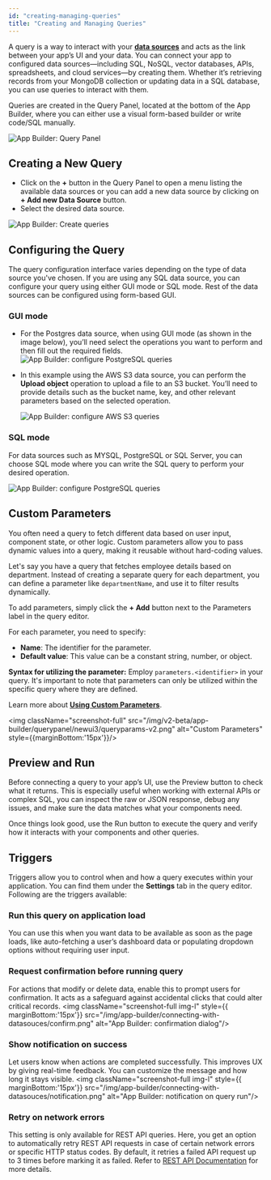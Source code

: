 ```yaml
---
id: "creating-managing-queries"
title: "Creating and Managing Queries"
---
```


A query is a way to interact with your **[data sources](/docs/data-sources/overview)** and acts as the link between your app’s UI and your data. You can connect your app to configured data sources—including SQL, NoSQL, vector databases, APIs, spreadsheets, and cloud services—by creating them. Whether it’s retrieving records from your MongoDB collection or updating data in a SQL database, you can use queries to interact with them.

Queries are created in the Query Panel, located at the bottom of the App Builder, where you can either use a visual form-based builder or write code/SQL manually.

<img className="screenshot-full img-full" src="/img/app-builder/connecting-with-datasouces/query-panel.png" alt="App Builder: Query Panel"/>


## Creating a New Query

- Click on the **+** button in the Query Panel to open a menu listing the available data sources or you can add a new data source by clicking on **+ Add new Data Source** button.
- Select the desired data source.

<img className="screenshot-full img-s" src="/img/app-builder/connecting-with-datasouces/create-query.png" alt="App Builder: Create queries"/>

## Configuring the Query

The query configuration interface varies depending on the type of data source you've chosen. If you are using any SQL data source, you can configure your query using either GUI mode or SQL mode. Rest of the data sources can be configured using form-based GUI.

### GUI mode

- For the Postgres data source, when using GUI mode (as shown in the image below), you’ll need select the operations you want to perform and then fill out the required fields.
    <img className="screenshot-full img-full" src="/img/app-builder/connecting-with-datasouces/gui-mode.png" alt="App Builder: configure PostgreSQL queries"/>

- In this example using the AWS S3 data source, you can perform the **Upload object** operation to upload a file to an S3 bucket. You’ll need to provide details such as the bucket name, key, and other relevant parameters based on the selected operation.

    <img className="screenshot-full img-full" src="/img/app-builder/connecting-with-datasouces/aws-gui.png" alt="App Builder: configure AWS S3 queries"/>


### SQL mode

For data sources such as MYSQL, PostgreSQL or SQL Server, you can choose SQL mode where you can write the SQL query to perform your desired operation. 

<img className="screenshot-full img-full" src="/img/app-builder/connecting-with-datasouces/sql-mode.png" alt="App Builder: configure PostgreSQL queries"/>


<!-- ## JavaScript and Python queries

You can also create JavaScript or Python queries to manipulate your data from other queries, write business logic, or integrate third-party libraries. Learn more about them in **[Running JavaScript](/docs/data-sources/run-js)** and **[Running Python](/docs/data-sources/run-py)** documentation. -->

## Custom Parameters
You often need a query to fetch different data based on user input, component state, or other logic. Custom parameters allow you to pass dynamic values into a query, making it reusable without hard-coding values.

Let's say you have a query that fetches employee details based on department. Instead of creating a separate query for each department, you can define a parameter like `departmentName`, and use it to filter results dynamically.

To add parameters, simply click the **+ Add** button next to the Parameters label in the query editor.

For each parameter, you need to specify:
- **Name**: The identifier for the parameter.
- **Default value**: This value can be a constant string, number, or object.

**Syntax for utilizing the parameter:** Employ `parameters.<identifier>` in your query. It's important to note that parameters can only be utilized within the specific query where they are defined.

Learn more about **[Using Custom Parameters](/docs/how-to/use-custom-parameters)**.

<img className="screenshot-full" src="/img/v2-beta/app-builder/querypanel/newui3/queryparams-v2.png" alt="Custom Parameters" style={{marginBottom:'15px'}}/>

## Preview and Run

Before connecting a query to your app’s UI, use the Preview button to check what it returns. This is especially useful when working with external APIs or complex SQL, you can inspect the raw or JSON response, debug any issues, and make sure the data matches what your components need.

Once things look good, use the Run button to execute the query and verify how it interacts with your components and other queries.

<!-- ##  Transformations

When working with real-world applications, the data you receive from APIs or databases often needs customization before displaying it in the components sometimes. You might want to show only certain fields, format timestamps, or map values into a specific data structure. That’s where Transformations come in.

For example, after fetching a list employees from an API for your application, you may only want to display the *id*, *name*, *status*, and *created_at* fields. You can transform the response with JavaScript (or Python), inside trasformation tab of the query to return just the data your component needs.

<img className="screenshot-full img-full" style={{ marginBottom:'15px'}} src="/img/app-builder/connecting-with-datasouces/transformation_.png" alt="App Builder: query transformations"/>

Refer to the **[Transformations](/transformations)** section to learn more about how to use Transformations in your queries.  -->

<!-- ## Events

Events let you trigger actions when a query runs successfully or fails. These actions are similar to the actions performed in components, but they're specifically tied to query execution outcomes. You can create the events under the **Settings** tab in the query editor.

Let’s say you have a form that updates a request using a query called *updateEmployeeDetail*. Once the update is successful, you probably want your app to refresh the data automatically so the user sees the latest changes. You can do this by triggering another query, like *getEmployees* in the onSuccess event of *updateEmployeeDetail*. This way, users don’t have to refresh the page or click another button to see updated information. 

<img className="screenshot-full img-full" style={{ marginBottom:'15px'}} src="/img/app-builder/connecting-with-datasouces/events.png" alt="App Builder: query events"/> -->

## Triggers

Triggers allow you to control when and how a query executes within your application. You can find them under the **Settings** tab in the query editor. Following are the triggers available:

### Run this query on application load 

You can use this when you want data to be available as soon as the page loads, like auto-fetching a user’s dashboard data or populating dropdown options without requiring user input.

### Request confirmation before running query 
For actions that modify or delete data, enable this to prompt users for confirmation. It acts as a safeguard against accidental clicks that could alter critical records.
     <img className="screenshot-full img-l" style={{ marginBottom:'15px'}} src="/img/app-builder/connecting-with-datasouces/confirm.png" alt="App Builder: confirmation dialog"/>

### Show notification on success 
Let users know when actions are completed successfully. This improves UX by giving real-time feedback. You can customize the message and how long it stays visible.
        <img className="screenshot-full img-l" style={{ marginBottom:'15px'}} src="/img/app-builder/connecting-with-datasouces/notification.png" alt="App Builder: notification on query run"/>

### Retry on network errors 
This setting is only available for REST API queries. Here, you get an option to automatically retry REST API requests in case of certain network errors or specific HTTP status codes. By default, it retries a failed API request up to 3 times before marking it as failed. Refer to [REST API Documentation](/docs/data-sources/restapi/querying-rest-api/#retry-on-network-errors) for more details.




